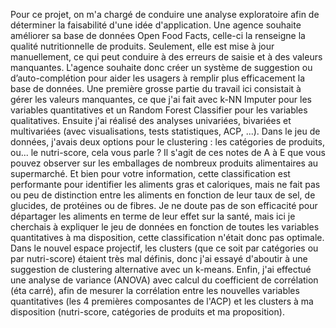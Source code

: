 Pour ce projet, on m'a chargé de conduire une analyse exploratoire afin de déterminer la faisabilité d'une idée d'application. Une agence souhaite améliorer sa base de données Open Food Facts, celle-ci la renseigne la qualité nutritionnelle de produits. Seulement, elle est mise à jour manuellement, ce qui peut conduire à des erreurs de saisie et à des valeurs manquantes. L'agence souhaite donc créer un système de suggestion ou d’auto-complétion pour aider les usagers à remplir plus efficacement la base de données. Une première grosse partie du travail ici consistait à gérer les valeurs manquantes, ce que j'ai fait avec k-NN Imputer pour les variables quantitatives et un Random Forest Classifier pour les variables qualitatives. Ensuite j'ai réalisé des analyses univariées, bivariées et multivariées (avec visualisations, tests statistiques, ACP, ...). Dans le jeu de données, j'avais deux options pour le clustering : les catégories de produits, ou... le nutri-score, cela vous parle ? Il s'agit de ces notes de A à E que vous pouvez observer sur les emballages de nombreux produits alimentaires au supermarché. Et bien pour votre information, cette classification est performante pour identifier les aliments gras et caloriques, mais ne fait pas ou peu de distinction entre les aliments en fonction de leur taux de sel, de glucides, de protéines ou de fibres. Je ne doute pas de son efficacité pour départager les aliments en terme de leur effet sur la santé, mais ici je cherchais à expliquer le jeu de données en fonction de toutes les variables quantitatives à ma disposition, cette classification n'était donc pas optimale. Dans le nouvel espace projectif, les clusters (que ce soit par catégories ou par nutri-score) étaient très mal définis, donc j'ai essayé d'aboutir à une suggestion de clustering alternative avec un k-means. Enfin, j'ai effectué une analyse de variance (ANOVA) avec calcul du coefficient de corrélation (éta carré), afin de mesurer la corrélation entre les nouvelles variables quantitatives (les 4 premières composantes de l'ACP) et les clusters à ma disposition (nutri-score, catégories de produits et ma proposition).
